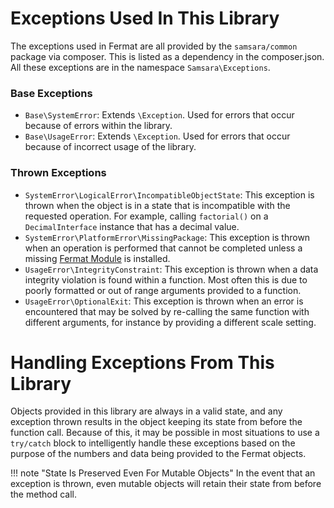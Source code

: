 # Exceptions Used In This Library

The exceptions used in Fermat are all provided by the `samsara/common` package via composer. This is listed as a dependency in the composer.json. All these exceptions are in the namespace `Samsara\Exceptions`.

### Base Exceptions

- `Base\SystemError`: Extends `\Exception`. Used for errors that occur because of errors within the library.
- `Base\UsageError`: Extends `\Exception`. Used for errors that occur because of incorrect usage of the library.

### Thrown Exceptions

- `SystemError\LogicalError\IncompatibleObjectState`: This exception is thrown when the object is in a state that is incompatible with the requested operation. For example, calling `factorial()` on a `DecimalInterface` instance that has a decimal value.
- `SystemError\PlatformError\MissingPackage`: This exception is thrown when an operation is performed that cannot be completed unless a missing [Fermat Module](modules.md) is installed.
- `UsageError\IntegrityConstraint`: This exception is thrown when a data integrity violation is found within a function. Most often this is due to poorly formatted or out of range arguments provided to a function.
- `UsageError\OptionalExit`: This exception is thrown when an error is encountered that may be solved by re-calling the same function with different arguments, for instance by providing a different scale setting.

# Handling Exceptions From This Library

Objects provided in this library are always in a valid state, and any exception thrown results in the object keeping its state from before the function call. Because of this, it may be possible in most situations to use a `try/catch` block to intelligently handle these exceptions based on the purpose of the numbers and data being provided to the Fermat objects.

!!! note "State Is Preserved Even For Mutable Objects"
    In the event that an exception is thrown, even mutable objects will retain their state from before the method call.